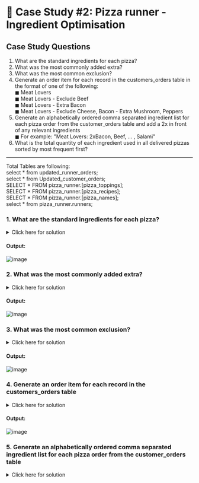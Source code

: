 # :pizza: Case Study #2: Pizza runner - Ingredient Optimisation

## Case Study Questions

1. What are the standard ingredients for each pizza?         
2. What was the most commonly added extra?           
3. What was the most common exclusion?               
4. Generate an order item for each record in the customers_orders table in the format of one of the following:                
  ◼ Meat Lovers          
  ◼ Meat Lovers - Exclude Beef              
  ◼ Meat Lovers - Extra Bacon            
  ◼ Meat Lovers - Exclude Cheese, Bacon - Extra Mushroom, Peppers              
5. Generate an alphabetically ordered comma separated ingredient list for each pizza order from the customer_orders table and add a 2x in front of any relevant ingredients   
 ◼ For example: "Meat Lovers: 2xBacon, Beef, ... , Salami"     
6. What is the total quantity of each ingredient used in all delivered pizzas sorted by most frequent first?

***
Total Tables are following:        
  select * from updated_runner_orders;    
	select * from Updated_customer_orders;    
  SELECT * FROM pizza_runner.[pizza_toppings];    
  SELECT * FROM pizza_runner.[pizza_recipes];   
  SELECT * FROM pizza_runner.[pizza_names];   
  select * from pizza_runner.runners;

###  1. What are the standard ingredients for each pizza?
<details>
  <summary>Click here for solution</summary>
  
```sql
with cte as
	(	select pizza_id,value as topping_id
		 from pizza_runner.[pizza_recipes]
		cross apply string_split (toppings,',')
	),
  final as
  (
    SELECT pizza_id,topping_name 
	FROM pizza_runner.[pizza_toppings] as t
	inner join cte 
	on cte.topping_id=t.topping_id
	)
	select c.pizza_name,STRING_AGG(topping_name,',') as Ingredients
	from final inner join pizza_runner.[pizza_names] as c on c.pizza_id=final.pizza_id
	group by c.pizza_name;
```
</details>

#### Output:
![image](https://github.com/AmitPatel-analyst/SQL-Case-Study/assets/120770473/0a12be59-6573-405b-8e94-e6cf3595eab1)

###  2. What was the most commonly added extra?  
<details>
  <summary>Click here for solution</summary>
  
```sql
	with Get_toppingid as
		(select	 value as topping_id
		 from	Updated_customer_orders
		cross apply string_split (extras,',')
		)
		select t2.topping_name ,count(1) as added_extras_count
		from Get_toppingid as t1 inner join pizza_runner.[pizza_toppings] as t2
		on t1.topping_id=t2.topping_id
		where t2.topping_name is not null
		group by  t2.topping_name
		order by 2 desc;
```
</details>

#### Output:
![image](https://github.com/AmitPatel-analyst/SQL-Case-Study/assets/120770473/e9f3aa75-6d7e-48f0-a648-3666e2624a46)

###  3. What was the most common exclusion?
<details>
  <summary>Click here for solution</summary>
  
```sql
with Get_toppingid as
		(select	 value as topping_id
		 from	Updated_customer_orders
		cross apply string_split (exclusions,',')
		)
		select  t2.topping_name ,count(1) as added_exclusions_count
		from Get_toppingid as t1 inner join pizza_runner.[pizza_toppings] as t2
		on t1.topping_id=t2.topping_id
		where t2.topping_name is not null
		group by  t2.topping_name
		order by 2 desc;
```
</details>

#### Output:
![image](https://github.com/AmitPatel-analyst/SQL-Case-Study/assets/120770473/d2de817c-4bfd-4545-9d1f-90b1fdd01c64)

###  4. Generate an order item for each record in the customers_orders table 
<details>
  <summary>Click here for solution</summary>
  
```sql
with cte as
	(
	select c.order_id , p.pizza_name , c.exclusions , c.extras
			,topp1.topping_name as exclude , topp2.topping_name as extra
	from customer_orders_new as c
	inner join pizza_runner.[pizza_names] as p
	on c.pizza_id = p.pizza_id
	left join pizza_runner.[pizza_toppings] as topp1
	on topp1.topping_id = c.exclusions 
	left join pizza_runner.[pizza_toppings] as topp2
	on topp2.topping_id = c.extras
	)

	select order_id , pizza_name,
	case when pizza_name is not null and exclude is null and extra is null then pizza_name
	     when pizza_name is not null and exclude is not null and extra is not null then concat(pizza_name,' - ','Exclude ',exclude,' - ','Extra ',extra)
		 when pizza_name is not null and exclude is null and extra is not null then concat(pizza_name,' - ','Extra ',extra)
		 when pizza_name is not null and exclude is not null and extra is null then concat(pizza_name,' - ','Exclude ',exclude)
	 end as order_item
	from cte
	order by order_id;
```
</details>

#### Output:
![image](https://github.com/AmitPatel-analyst/SQL-Case-Study/assets/120770473/ef04e7a2-5294-4c9f-af47-7db5878dbfcb)

###  5. Generate an alphabetically ordered comma separated ingredient list for each pizza order from the customer_orders table
<details>
  <summary>Click here for solution</summary>
  
```sql
